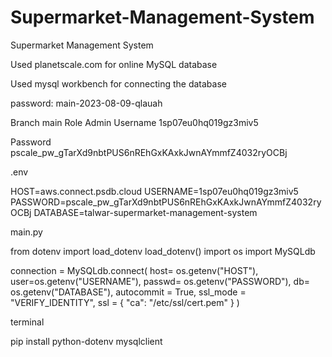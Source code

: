 # Supermarket-Management-System
Supermarket Management System

Used planetscale.com for online MySQL database

Used mysql workbench for connecting the database


password: main-2023-08-09-qlauah


Branch	main
Role	Admin
Username	1sp07eu0hq019gz3miv5

Password	pscale_pw_gTarXd9nbtPUS6nREhGxKAxkJwnAYmmfZ4032ryOCBj




.env

HOST=aws.connect.psdb.cloud
USERNAME=1sp07eu0hq019gz3miv5
PASSWORD=pscale_pw_gTarXd9nbtPUS6nREhGxKAxkJwnAYmmfZ4032ryOCBj
DATABASE=talwar-supermarket-management-system



main.py

from dotenv import load_dotenv
load_dotenv()
import os
import MySQLdb

connection = MySQLdb.connect(
  host= os.getenv("HOST"),
  user=os.getenv("USERNAME"),
  passwd= os.getenv("PASSWORD"),
  db= os.getenv("DATABASE"),
  autocommit = True,
  ssl_mode = "VERIFY_IDENTITY",
  ssl      = {
    "ca": "/etc/ssl/cert.pem"
  }
)




terminal

pip install python-dotenv mysqlclient